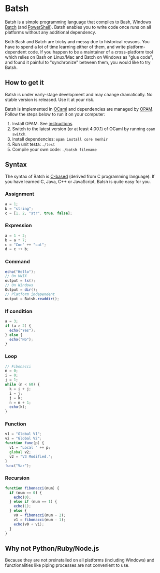 # Batsh

Batsh is a simple programming language that compiles to Bash, Windows [Batch](http://www.microsoft.com/resources/documentation/windows/xp/all/proddocs/en-us/batch.mspx) (and [PowerShell](http://technet.microsoft.com/en-us/scriptcenter/powershell.aspx)).
Batsh enables you to write code once runs on all platforms without any additional dependency.

Both Bash and Batch are tricky and messy due to historical reasons.
You have to spend a lot of time learning either of them, and write platform-dependent code.
If you happen to be a maintainer of a cross-platform tool which relies on Bash on Linux/Mac and Batch on Windows as "glue code", and found it painful to "synchronize" between them, you would like to try Batsh.

## How to get it

Batsh is under early-stage development and may change dramatically. No stable version is released. Use it at your risk.

Batsh is implemented in [OCaml](http://caml.inria.fr/ocaml/) and dependencies are managed by [OPAM](http://opam.ocamlpro.com/). Follow the steps below to run it on your computer:

1. Install OPAM. See [instructions](http://opam.ocamlpro.com/doc/Quick_Install.html).
2. Switch to the latest version (or at least 4.00.1) of OCaml by running `opam switch`.
3. Install dependencies: `opam install core menhir`
4. Run unit testa: `./test`
5. Compile your own code: `./batsh filename`

## Syntax

The syntax of Batsh is [C-based](https://en.wikipedia.org/wiki/List_of_C-based_programming_languages) (derived from C programming language).
If you have learned C, Java, C++ or JavaScript, Batsh is quite easy for you.

### Assignment

```javascript
a = 1;
b = "string";
c = [1, 2, "str", true, false];
```

### Expression

```javascript
a = 1 + 2;
b = a * 7;
c = "Con" ++ "cat";
d = c ++ b;
```

### Command

```javascript
echo("Hello");
// On UNIX
output = ls();
// On Windows
Output = dir();
// Platform independent
output = Batsh.readdir();
```

### If condition

```javascript
a = 3;
if (a > 2) {
  echo("Yes");
} else {
  echo("No");
}
```

### Loop

```javascript
// Fibonacci
n = 0;
i = 0;
j = 1;
while (n < 60) {
  k = i + j;
  i = j;
  j = k;
  n = n + 1;
  echo(k);
}
```

### Function

```javascript
v1 = "Global V1";
v2 = "Global V2";
function func(p) {
  v1 = "Local " ++ p;
  global v2;
  v2 = "V3 Modified.";
}
func("Var");
```

### Recursion

```javascript
function fibonacci(num) {
  if (num == 0) {
    echo(0);
  } else if (num == 1) {
    echo(1);
  } else {
    v0 = fibonacci(num - 2);
    v1 = fibonacci(num - 1);
    echo(v0 + v1);
  }
}
```

## Why not Python/Ruby/Node.js

Because they are not preinstalled on all platforms (including Windows) and functionalities like piping processes are not convenient to use.
